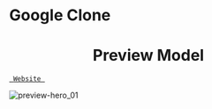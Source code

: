 # Google Clone
<h1 align="center">Preview Model</h1>

<a align ="center" href=""> `  Website  `</a>

![preview-hero_01]()




